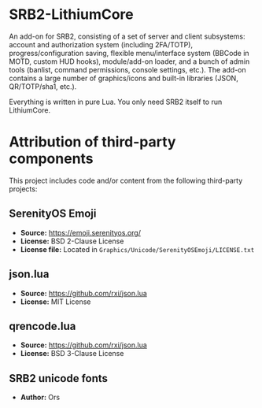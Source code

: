 # SRB2-LithiumCore
An add-on for SRB2, consisting of a set of server and client subsystems: account and authorization system (including 2FA/TOTP), progress/configuration saving, flexible menu/interface system (BBCode in MOTD, custom HUD hooks), module/add-on loader, and a bunch of admin tools (banlist, command permissions, console settings, etc.). The add-on contains a large number of graphics/icons and built-in libraries (JSON, QR/TOTP/sha1, etc.).

Everything is written in pure Lua. You only need SRB2 itself to run LithiumCore.

# Attribution of third-party components

This project includes code and/or content from the following third-party projects:

## SerenityOS Emoji
- **Source:** https://emoji.serenityos.org/
- **License:** BSD 2-Clause License
- **License file:** Located in `Graphics/Unicode/SerenityOSEmoji/LICENSE.txt`

## json.lua
- **Source:** https://github.com/rxi/json.lua
- **License:** MIT License

## qrencode.lua
- **Source:** https://github.com/rxi/json.lua
- **License:** BSD 3-Clause License

## SRB2 unicode fonts
- **Author:** Ors
